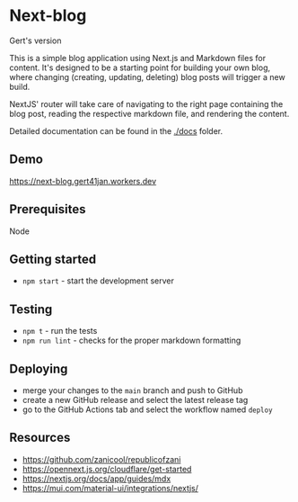 # Next-blog

Gert's version

This is a simple blog application using Next.js and Markdown files for content. It's designed to be a starting point for building your own blog, where changing (creating, updating, deleting) blog posts will trigger a new build. 

NextJS' router will take care of navigating to the right page containing the blog post, reading the respective markdown file, and rendering the content. 

Detailed documentation can be found in the [./docs](docs) folder.

## Demo

https://next-blog.gert41jan.workers.dev

## Prerequisites

Node

## Getting started

- `npm start` - start the development server

## Testing

- `npm t` - run the tests
- `npm run lint` - checks for the proper markdown formatting

## Deploying

- merge your changes to the `main` branch and push to GitHub
- create a new GitHub release and select the latest release tag
- go to the GitHub Actions tab and select the workflow named `deploy`

## Resources

- https://github.com/zanicool/republicofzani
- https://opennext.js.org/cloudflare/get-started
- https://nextjs.org/docs/app/guides/mdx
- https://mui.com/material-ui/integrations/nextjs/
